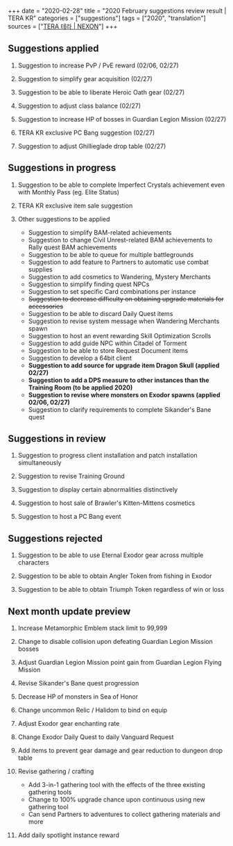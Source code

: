+++
date = "2020-02-28"
title = "2020 February suggestions review result | TERA KR"
categories = ["suggestions"]
tags = ["2020", "translation"]
sources = ["[TERA 테라 | NEXON](http://tera.nexon.com/news/gmnote/View.aspx?n4PageNo=3&n4ArticleSN=465)"]
+++

## Suggestions applied

1. Suggestion to increase PvP / PvE reward (02/06, 02/27)

2. Suggestion to simplify gear acquisition (02/27)

3. Suggestion to be able to liberate Heroic Oath gear (02/27)

4. Suggestion to adjust class balance (02/27)

5. Suggestion to increase HP of bosses in Guardian Legion Mission (02/27)

6. TERA KR exclusive PC Bang suggestion (02/27)

7. Suggestion to adjust Ghillieglade drop table (02/27)

## Suggestions in progress

1. Suggestion to be able to complete Imperfect Crystals achievement even with Monthly Pass (eg. Elite Status)

2. TERA KR exclusive item sale suggestion

3. Other suggestions to be applied

    - Suggestion to simplify BAM-related achievements
    - Suggestion to change Civil Unrest-related BAM achievements to Rally quest BAM achievements
    - Suggestion to be able to queue for multiple battlegrounds
    - Suggestion to add feature to Partners to automatic use combat supplies
    - Suggestion to add cosmetics to Wandering, Mystery Merchants
    - Suggestion to simplify finding quest NPCs
    - Suggestion to set specific Card combinations per instance
    - ~~Suggestion to decrease difficulty on obtaining upgrade materials for accessories~~
    - Suggestion to be able to discard Daily Quest items
    - Suggestion to revise system message when Wandering Merchants spawn
    - Suggestion to host an event rewarding Skill Optimization Scrolls
    - Suggestion to add guide NPC within Citadel of Torment
    - Suggestion to be able to store Request Document items
    - Suggestion to develop a 64bit client
    - **Suggestion to add source for upgrade item Dragon Skull (applied 02/27)**
    - **Suggestion to add a DPS measure to other instances than the Training Room (to be applied 2020)**
    - **Suggestion to revise where monsters on Exodor spawns (applied 02/06, 02/27)**
    - Suggestion to clarify requirements to complete Sikander's Bane quest

## Suggestions in review

1. Suggestion to progress client installation and patch installation simultaneously

2. Suggestion to revise Training Ground

3. Suggestion to display certain abnormalities distinctively

4. Suggestion to host sale of Brawler's Kitten-Mittens cosmetics

5. Suggestion to host a PC Bang event

## Suggestions rejected

1. Suggestion to be able to use Eternal Exodor gear across multiple characters

2. Suggestion to be able to obtain Angler Token from fishing in Exodor

3. Suggestion to be able to obtain Triumph Token regardless of win or loss

## Next month update preview

1. Increase Metamorphic Emblem stack limit to 99,999

2. Change to disable collision upon defeating Guardian Legion Mission bosses

3. Adjust Guardian Legion Mission point gain from Guardian Legion Flying Mission

4. Revise Sikander's Bane quest progression

5. Decrease HP of monsters in Sea of Honor

6. Change uncommon Relic / Halidom to bind on equip

7. Adjust Exodor gear enchanting rate

8. Change Exodor Daily Quest to daily Vanguard Request

9. Add items to prevent gear damage and gear reduction to dungeon drop table

10. Revise gathering / crafting

    - Add 3-in-1 gathering tool with the effects of the three existing gathering tools
    - Change to 100% upgrade chance upon continuous using new gathering tool
    - Can send Partners to adventures to collect gathering materials and more

11. Add daily spotlight instance reward
